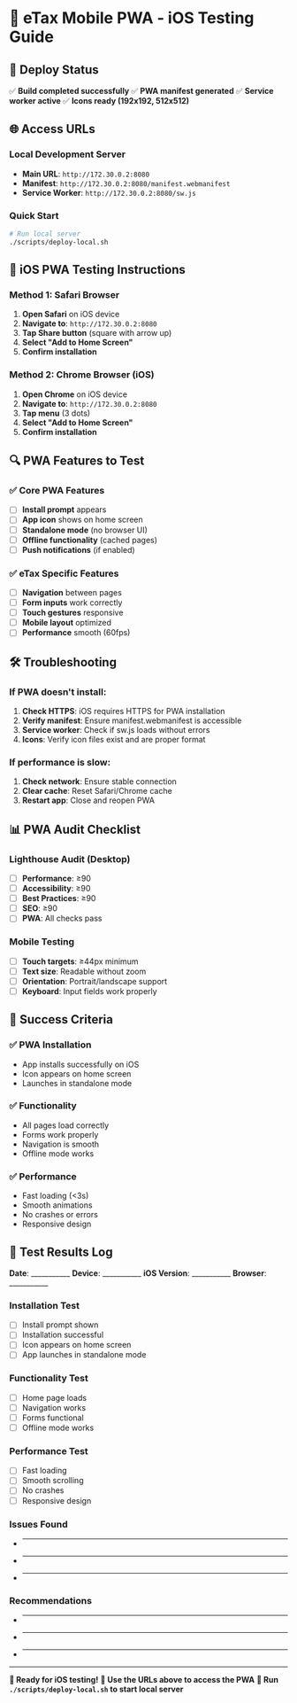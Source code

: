 # 📱 eTax Mobile PWA - iOS Testing Guide

## 🚀 Deploy Status
✅ **Build completed successfully**
✅ **PWA manifest generated**
✅ **Service worker active**
✅ **Icons ready (192x192, 512x512)**

## 🌐 Access URLs

### Local Development Server
- **Main URL**: `http://172.30.0.2:8080`
- **Manifest**: `http://172.30.0.2:8080/manifest.webmanifest`
- **Service Worker**: `http://172.30.0.2:8080/sw.js`

### Quick Start
```bash
# Run local server
./scripts/deploy-local.sh
```

## 📱 iOS PWA Testing Instructions

### Method 1: Safari Browser
1. **Open Safari** on iOS device
2. **Navigate to**: `http://172.30.0.2:8080`
3. **Tap Share button** (square with arrow up)
4. **Select "Add to Home Screen"**
5. **Confirm installation**

### Method 2: Chrome Browser (iOS)
1. **Open Chrome** on iOS device
2. **Navigate to**: `http://172.30.0.2:8080`
3. **Tap menu** (3 dots)
4. **Select "Add to Home Screen"**
5. **Confirm installation**

## 🔍 PWA Features to Test

### ✅ Core PWA Features
- [ ] **Install prompt** appears
- [ ] **App icon** shows on home screen
- [ ] **Standalone mode** (no browser UI)
- [ ] **Offline functionality** (cached pages)
- [ ] **Push notifications** (if enabled)

### ✅ eTax Specific Features
- [ ] **Navigation** between pages
- [ ] **Form inputs** work correctly
- [ ] **Touch gestures** responsive
- [ ] **Mobile layout** optimized
- [ ] **Performance** smooth (60fps)

## 🛠️ Troubleshooting

### If PWA doesn't install:
1. **Check HTTPS**: iOS requires HTTPS for PWA installation
2. **Verify manifest**: Ensure manifest.webmanifest is accessible
3. **Service worker**: Check if sw.js loads without errors
4. **Icons**: Verify icon files exist and are proper format

### If performance is slow:
1. **Check network**: Ensure stable connection
2. **Clear cache**: Reset Safari/Chrome cache
3. **Restart app**: Close and reopen PWA

## 📊 PWA Audit Checklist

### Lighthouse Audit (Desktop)
- [ ] **Performance**: ≥90
- [ ] **Accessibility**: ≥90
- [ ] **Best Practices**: ≥90
- [ ] **SEO**: ≥90
- [ ] **PWA**: All checks pass

### Mobile Testing
- [ ] **Touch targets**: ≥44px minimum
- [ ] **Text size**: Readable without zoom
- [ ] **Orientation**: Portrait/landscape support
- [ ] **Keyboard**: Input fields work properly

## 🎯 Success Criteria

### ✅ PWA Installation
- App installs successfully on iOS
- Icon appears on home screen
- Launches in standalone mode

### ✅ Functionality
- All pages load correctly
- Forms work properly
- Navigation is smooth
- Offline mode works

### ✅ Performance
- Fast loading (<3s)
- Smooth animations
- No crashes or errors
- Responsive design

## 📝 Test Results Log

**Date**: ___________
**Device**: ___________
**iOS Version**: ___________
**Browser**: ___________

### Installation Test
- [ ] Install prompt shown
- [ ] Installation successful
- [ ] Icon appears on home screen
- [ ] App launches in standalone mode

### Functionality Test
- [ ] Home page loads
- [ ] Navigation works
- [ ] Forms functional
- [ ] Offline mode works

### Performance Test
- [ ] Fast loading
- [ ] Smooth scrolling
- [ ] No crashes
- [ ] Responsive design

### Issues Found
- _________________________________
- _________________________________
- _________________________________

### Recommendations
- _________________________________
- _________________________________
- _________________________________

---

**🎉 Ready for iOS testing!**
**📱 Use the URLs above to access the PWA**
**🔧 Run `./scripts/deploy-local.sh` to start local server**